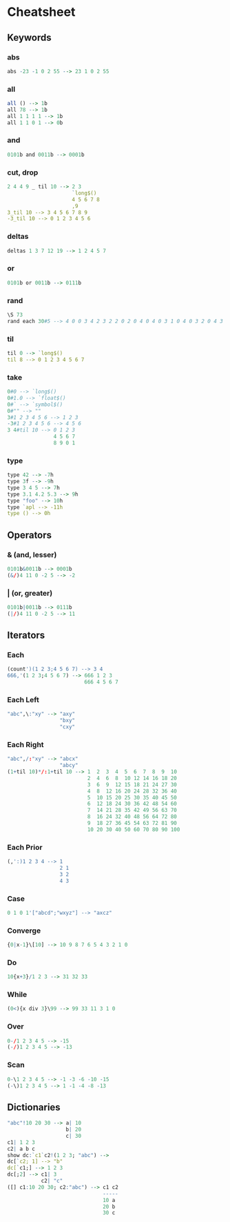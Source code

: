 # Cheatsheet

## Keywords

### abs

```q
abs -23 -1 0 2 55 --> 23 1 0 2 55
```

### all

```q
all () --> 1b
all 78 --> 1b
all 1 1 1 1 --> 1b
all 1 1 0 1 --> 0b
```

### and

```q
0101b and 0011b --> 0001b
```

### cut, drop

```q
2 4 4 9 _ til 10 --> 2 3
                     `long$()
                     4 5 6 7 8
                     ,9
3_til 10 --> 3 4 5 6 7 8 9
-3_til 10 --> 0 1 2 3 4 5 6
```

### deltas

```q
deltas 1 3 7 12 19 --> 1 2 4 5 7
```

### or

```q
0101b or 0011b --> 0111b
```

### rand

```q
\S 73
rand each 30#5 --> 4 0 0 3 4 2 3 2 2 0 2 0 4 0 4 0 3 1 0 4 0 3 2 0 4 3 4 4 2 4
```

### til

```q
til 0 --> `long$()
til 8 --> 0 1 2 3 4 5 6 7
```

### take

```q
0#0 --> `long$()
0#1.0 --> `float$()
0#` --> `symbol$()
0#"" --> ""
3#1 2 3 4 5 6 --> 1 2 3
-3#1 2 3 4 5 6 --> 4 5 6
3 4#til 10 --> 0 1 2 3
               4 5 6 7
               8 9 0 1
```

### type

```q
type 42 --> -7h
type 3f --> -9h
type 3 4 5 --> 7h
type 3.1 4.2 5.3 --> 9h
type "foo" --> 10h
type `apl --> -11h
type () --> 0h
```

## Operators

### & (and, lesser)

```q
0101b&0011b --> 0001b
(&/)4 11 0 -2 5 --> -2
```

### | (or, greater)

```q
0101b|0011b --> 0111b
(|/)4 11 0 -2 5 --> 11
```

## Iterators

### Each

```q
(count')(1 2 3;4 5 6 7) --> 3 4
666,'(1 2 3;4 5 6 7) --> 666 1 2 3
                         666 4 5 6 7
```

### Each Left

```q
"abc",\:"xy" --> "axy"
                 "bxy"
                 "cxy"
```

### Each Right

```q
"abc",/:"xy" --> "abcx"
                 "abcy"
(1+til 10)*/:1+til 10 --> 1  2  3  4  5  6  7  8  9  10 
                          2  4  6  8  10 12 14 16 18 20 
                          3  6  9  12 15 18 21 24 27 30 
                          4  8  12 16 20 24 28 32 36 40 
                          5  10 15 20 25 30 35 40 45 50 
                          6  12 18 24 30 36 42 48 54 60 
                          7  14 21 28 35 42 49 56 63 70 
                          8  16 24 32 40 48 56 64 72 80 
                          9  18 27 36 45 54 63 72 81 90 
                          10 20 30 40 50 60 70 80 90 100
```

### Each Prior

```q
(,':)1 2 3 4 --> 1  
                 2 1
                 3 2
                 4 3
```

### Case

```q
0 1 0 1'["abcd";"wxyz"] --> "axcz"
```

### Converge

```q
{0|x-1}\[10] --> 10 9 8 7 6 5 4 3 2 1 0
```

### Do

```q
10{x+3}/1 2 3 --> 31 32 33
```

### While

```q
(0<){x div 3}\99 --> 99 33 11 3 1 0
```

### Over

```q
0-/1 2 3 4 5 --> -15
(-/)1 2 3 4 5 --> -13
```

### Scan

```q
0-\1 2 3 4 5 --> -1 -3 -6 -10 -15
(-\)1 2 3 4 5 --> 1 -1 -4 -8 -13
```

## Dictionaries

```q
"abc"!10 20 30 --> a| 10
                   b| 20
                   c| 30
c1| 1 2 3
c2| a b c
show dc:`c1`c2!(1 2 3; "abc") --> 
dc[`c2; 1] --> "b"
dc[`c1;] --> 1 2 3
dc[;2] --> c1| 3
           c2| "c"
([] c1:10 20 30; c2:"abc") --> c1 c2
                               -----
                               10 a 
                               20 b 
                               30 c 
```

